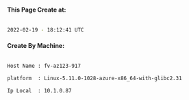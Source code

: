 
   
#### This Page Create at:

```bash

2022-02-19 - 18:12:41 UTC

```

#### Create By Machine:

```bash

Host Name : fv-az123-917

platform  : Linux-5.11.0-1028-azure-x86_64-with-glibc2.31

Ip Local  : 10.1.0.87

```

